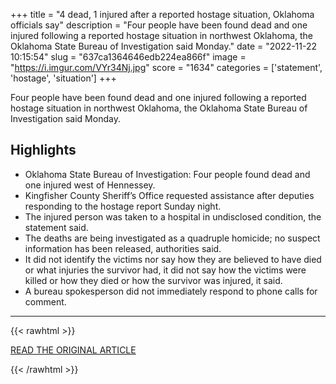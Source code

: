 +++
title = "4 dead, 1 injured after a reported hostage situation, Oklahoma officials say"
description = "Four people have been found dead and one injured following a reported hostage situation in northwest Oklahoma, the Oklahoma State Bureau of Investigation said Monday."
date = "2022-11-22 10:15:54"
slug = "637ca1364646edb224ea866f"
image = "https://i.imgur.com/VYr34Nj.jpg"
score = "1634"
categories = ['statement', 'hostage', 'situation']
+++

Four people have been found dead and one injured following a reported hostage situation in northwest Oklahoma, the Oklahoma State Bureau of Investigation said Monday.

## Highlights

- Oklahoma State Bureau of Investigation: Four people found dead and one injured west of Hennessey.
- Kingfisher County Sheriff’s Office requested assistance after deputies responding to the hostage report Sunday night.
- The injured person was taken to a hospital in undisclosed condition, the statement said.
- The deaths are being investigated as a quadruple homicide; no suspect information has been released, authorities said.
- It did not identify the victims nor say how they are believed to have died or what injuries the survivor had, it did not say how the victims were killed or how they died or how the survivor was injured, it said.
- A bureau spokesperson did not immediately respond to phone calls for comment.

---

{{< rawhtml >}}
  <p class="article-category">
    <a target="_blank" href="https://www.nbcnews.com/news/us-news/four-people-are-dead-reported-hostage-situation-oklahoma-officials-say-rcna58214">READ THE ORIGINAL ARTICLE</a>
  </p>
{{< /rawhtml >}}

